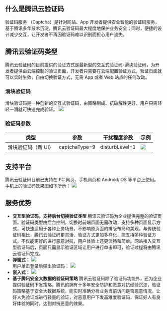 ## 什么是腾讯云验证码
验证码服务 （Captcha）是针对网站、App 开发者提供安全智能的验证码服务，基于腾讯多年技术沉淀，腾讯云验证码最大程度地保护业务安全；同时，便捷的设计减少交互，让开发者不再因验证码难以识别而担心用户流失。
## 腾讯云验证码类型
腾讯云验证码的目前提供的验证方式是最新型的交互式验证码-滑块验证码，为开发者提供由云端控制的验证页面，开发者只需要在云端配置验证方式，验证页面就可以实时生效，自由切换验证方式，无需 App 或者 Web 站点的任何改动。
### 滑块验证码
滑块验证码是一种创新的交互式验证码，由策略制成、抗破解性更好，用户只需轻轻一滑就可快速完成验证。
![](https://mc.qcloudimg.com/static/img/de13b06cf9c42e335306d73ce0af29fc/image.png)  

### 验证码参数
|类型 |参数 |干扰程度参数 | 示例 |
| ------------- |-------------| -----| -----|
| 滑块验证码（新 UI）  | captchaType=9 |disturbLevel=1 | ![](https://mc.qcloudimg.com/static/img/75f978f17e7213f91dcac9133b35eb1d/%7B7EB00CFA-D61B-4B09-B432-C4146D9E94F6%7D.png) |

## 支持平台
腾讯云验证码目前已支持在 PC 网页、手机网页和 Android/iOS 等平台上使用。手机上的验证码效果图如下所示：
![](https://mc.qcloudimg.com/static/img/734ea98d5aabd8476efdd1b14eb09f81/image.png)  

## 服务优势
- **交互型验证码，支持后台切换验证类型**
腾讯云验证码为企业提供完整的验证页面，验证码类型由后台控制，切换时前端页面无需改动，支持多种页面显示方式，可快速适用于各种业务场景，不影响原页面的排版布局和美观。与传统验证码相比，腾讯云验证码更灵活、验证方式更加多样化，能支持多种验证方式，不仅能更好的进行恶意对抗，用户体验上还更流畅和简单。网站接入交互型验证码后，页面只需显示验证区域让用户进行单击即可，验证过程将由腾讯云验证码完成。 
 - **弹窗式：**
 ![](https://mc.qcloudimg.com/static/img/97d942e4dc23d997b458ac5629bd3f5a/image.png)  
 用户单击登录后弹出验证码：
![](https://mc.qcloudimg.com/static/img/97756888ddbf25cce83363fa06d3e331/image.png)  
 - **嵌入式：**
![](https://mc.qcloudimg.com/static/img/4f1a0659e32e9c8d062bace3a0a760cb/image.png)  
- **基于腾讯安全大数据的验证码策略**
腾讯云验证码除了验证码功能外，还为企业提供验证码下发策略。腾讯的拥有十多年安全防护和恶意对抗经验沉淀，验证码策略基于安全大数据系统，能实时准确分析业务当前访问是否恶意情况，让好人免验证或进行轻量的验证，对恶意用户下发高难度验证码，保证好人有良好体验的同时，达到对抗恶意的效果。  
